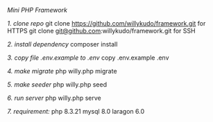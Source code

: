 *Mini PHP Framework*

*1. clone repo* 
git clone https://github.com/willykudo/framework.git for HTTPS
git clone git@github.com:willykudo/framework.git for SSH

*2. install dependency*
composer install

*3. copy file .env.example to .env*
copy .env.example .env

*4. make migrate*
php willy.php migrate

*5. make seeder* 
php willy.php seed

*6. run server*
php willy.php serve

*7. requirement:*
php 8.3.21
mysql 8.0
laragon 6.0

